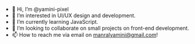 - 👋 Hi, I’m @yamini-pixel
- 👀 I’m interested in UI/UX design and development.
- 🌱 I’m currently learning JavaScript.
- 💞️ I’m looking to collaborate on small projects on front-end development.
- 📫 How to reach me via email on manralyamini@gmail.com!

<!---
yamini-pixel/yamini-pixel is a ✨ special ✨ repository because its `README.md` (this file) appears on your GitHub profile.
You can click the Preview link to take a look at your changes.
--->
